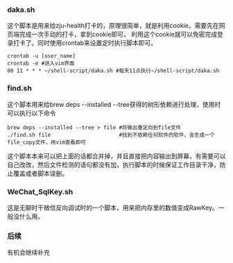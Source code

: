 ### daka.sh
这个脚本是用来给zju-health打卡的，原理很简单，就是利用cookie。需要先在网页端完成一次手动的打卡，拿到cookie即可，
利用这个cookie就可以免密完成登录打卡了。同时使用crontab来设置定时执行脚本即可。
```
crontab -u [user_name]
crontab -e #进入vim界面
00 11 * * * ~/shell-script/daka.sh #每天11点执行~/shell-script/daka.sh
```

### find.sh
这个脚本用来给brew deps --installed --tree获得的树形依赖进行处理，使用时可以执行以下命令
```
brew deps --installed --tree > file #将输出重定向到file文件
./find.sh file                      #找到不依赖任何软件的软件，会生成一个file_copy文件，用vim查看即可
```
这个脚本本来可以把上面的话都合并掉，并且直接把内容输出到屏幕，有需要可以自己改改，然后文件检测的语句都没有加，执行脚本的时候保证工作目录干净，防止覆盖或者脚本误删。

### WeChat_SqlKey.sh
这是无聊时干微信反向调试时的一个脚本，用来把内存里的数值变成RawKey。一般没什么用。

### 后续
有机会继续补充
